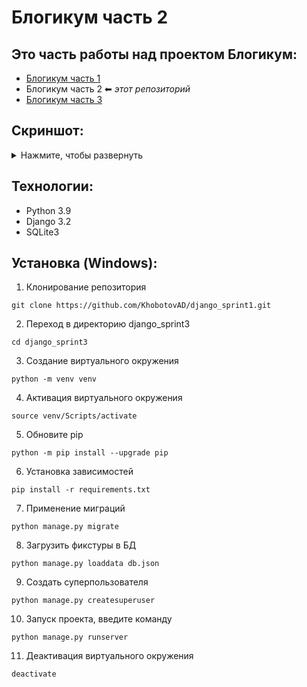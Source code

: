 # Блогикум часть 2

## Это часть работы над проектом Блогикум:

- [Блогикум часть 1](https://github.com/KhobotovAD/django_sprint1)
- Блогикум часть 2 ⬅ *этот репозиторий*
- [Блогикум часть 3](https://github.com/KhobotovAD/django_sprint4)

## Скриншот:

<details>
  <summary>Нажмите, чтобы развернуть</summary>
  <img src="./blogicum/static/img/blogicum.jpg" alt="Изображение">
</details>

## Технологии:

- Python 3.9
- Django 3.2
- SQLite3

## Установка (Windows):

1. Клонирование репозитория

```
git clone https://github.com/KhobotovAD/django_sprint1.git
```

2. Переход в директорию django_sprint3

```
cd django_sprint3
```

3. Создание виртуального окружения

```
python -m venv venv
```

4. Активация виртуального окружения

```
source venv/Scripts/activate
```

5. Обновите pip

```
python -m pip install --upgrade pip
```

6. Установка зависимостей

```
pip install -r requirements.txt
```

7. Применение миграций

```
python manage.py migrate
```

8. Загрузить фикстуры в БД

```
python manage.py loaddata db.json
```

9. Создать суперпользователя

```
python manage.py createsuperuser
```

10. Запуск проекта, введите команду

```
python manage.py runserver
```

11. Деактивация виртуального окружения

```
deactivate
```
